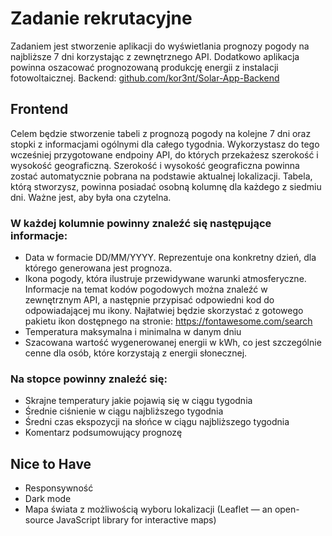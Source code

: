 # Zadanie rekrutacyjne
Zadaniem jest stworzenie aplikacji do wyświetlania prognozy pogody na najbliższe 7 dni korzystając z zewnętrznego API. Dodatkowo aplikacja powinna oszacować prognozowaną produkcję energii z instalacji fotowoltaicznej.
Backend: [github.com/kor3nt/Solar-App-Backend](https://github.com/kor3nt/Solar-App-Backend)

## Frontend
Celem będzie stworzenie tabeli z prognozą pogody na kolejne 7 dni oraz stopki z informacjami ogólnymi dla całego tygodnia. Wykorzystasz do tego wcześniej przygotowane endpoiny API, do których przekażesz szerokość i wysokość geograficzną. Szerokość i wysokość geograficzna powinna zostać automatycznie pobrana na podstawie aktualnej lokalizacji.
Tabela, którą stworzysz, powinna posiadać osobną kolumnę dla każdego z siedmiu dni. Ważne jest, aby była ona czytelna.

### W każdej kolumnie powinny znaleźć się następujące informacje:
*	Data w formacie DD/MM/YYYY. Reprezentuje ona konkretny dzień, dla którego generowana jest prognoza.
*	Ikona pogody, która ilustruje przewidywane warunki atmosferyczne. Informacje na temat kodów pogodowych można znaleźć w zewnętrznym API, a następnie przypisać odpowiedni kod do odpowiadającej mu ikony. Najłatwiej będzie skorzystać z gotowego pakietu ikon dostępnego na stronie: https://fontawesome.com/search
*	Temperatura maksymalna i minimalna w danym dniu
*	Szacowana wartość wygenerowanej energii w kWh, co jest szczególnie cenne dla osób, które korzystają z energii słonecznej.

### Na stopce powinny znaleźć się:
*	Skrajne temperatury jakie pojawią się w ciągu tygodnia
*	Średnie ciśnienie w ciągu najbliższego tygodnia
*	Średni czas ekspozycji na słońce w ciągu najbliższego tygodnia
*	Komentarz podsumowujący prognozę

## Nice to Have
* Responsywność
* Dark mode
* Mapa świata z możliwością wyboru lokalizacji (Leaflet — an open-source JavaScript library for interactive maps)
